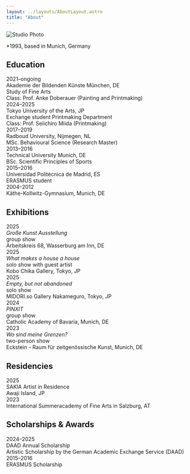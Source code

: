 ```yaml
---
layout: ../layouts/AboutLayout.astro
title: "About"
---
```


![Studio Photo](/assets/personalImages/PG_studio_photo_2025.jpg)

\*1993, based in Munich, Germany  

## Education

<div class="cv-item">
  <div class="cv-year">2021–ongoing</div>
  <div class="cv-content">
    Akademie der Bildenden Künste München, DE<br>
    Study of Fine Arts<br>
    Class: Prof. Anke Doberauer (Painting and Printmaking)
  </div>
</div>

<div class="cv-item">
  <div class="cv-year">2024–2025</div>
  <div class="cv-content">
    Tokyo University of the Arts, JP<br>
    Exchange student Printmaking Department<br>
    Class: Prof. Seiichiro Miida (Printmaking)
  </div>
</div>

<div class="cv-item">
  <div class="cv-year">2017–2019</div>
  <div class="cv-content">
    Radboud University, Nijmegen, NL<br>
    MSc. Behavioural Science (Research Master)
  </div>
</div>

<div class="cv-item">
  <div class="cv-year">2013–2016</div>
  <div class="cv-content">
    Technical University Munich, DE<br>
    BSc. Scientific Principles of Sports
  </div>
</div>

<div class="cv-item">
  <div class="cv-year">2015–2016</div>
  <div class="cv-content">
    Universidad Politécnica de Madrid, ES<br>
    ERASMUS student
  </div>
</div>

<div class="cv-item">
  <div class="cv-year">2004–2012</div>
  <div class="cv-content">
    Käthe-Kollwitz-Gymnasium, Munich, DE
  </div>
</div>

## Exhibitions

<div class="cv-item">
  <div class="cv-year">2025</div>
  <div class="cv-content">
    <em>Große Kunst Ausstellung</em><br>
    <span class="show-type">group show</span><br>
    Arbeitskreis 68, Wasserburg am Inn, DE
  </div>
</div>

<div class="cv-item">
  <div class="cv-year">2025</div>
  <div class="cv-content">
    <em>What makes a house a house</em><br>
    <span class="show-type">solo show with guest artist</span><br>
    Kobo Chika Gallery, Tokyo, JP
  </div>
</div>

<div class="cv-item">
  <div class="cv-year">2025</div>
  <div class="cv-content">
    <em>Empty, but not abandoned</em><br>
    <span class="show-type">solo show</span><br>
    MIDORI.so Gallery Nakameguro, Tokyo, JP
  </div>
</div>

<div class="cv-item">
  <div class="cv-year">2024</div>
  <div class="cv-content">
    <em>PINXIT</em><br>
    <span class="show-type">group show</span><br>
    Catholic Academy of Bavaria, Munich, DE
  </div>
</div>

<div class="cv-item">
  <div class="cv-year">2023</div>
  <div class="cv-content">
    <em>Wo sind meine Grenzen?</em><br>
    <span class="show-type">two-person show</span><br>
    Eckstein - Raum für zeitgenössische Kunst, Munich, DE
  </div>
</div>

## Residencies

<div class="cv-item">
  <div class="cv-year">2025</div>
  <div class="cv-content">
    SAKIA Artist in Residence<br>
    Awaji Island, JP
  </div>
</div>

<div class="cv-item">
  <div class="cv-year">2023</div>
  <div class="cv-content">
    International Summeracademy of Fine Arts in Salzburg, AT
  </div>
</div>

## Scholarships & Awards

<div class="cv-item">
  <div class="cv-year">2024–2025</div>
  <div class="cv-content">
    DAAD Annual Scholarship<br>
    Artistic Scholarship by the German Academic Exchange Service (DAAD)
  </div>
</div>

<div class="cv-item">
  <div class="cv-year">2015–2016</div>
  <div class="cv-content">
    ERASMUS Scholarship
  </div>
</div>
